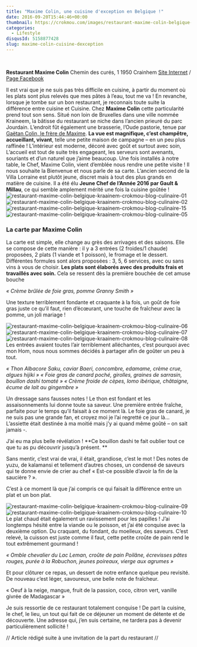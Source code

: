 ```yaml
---
title: "Maxime Colin, une cuisine d'exception en Belgique !"
date: 2016-09-20T15:44:46+00:00
thumbnail: https://crokmou.com/images/restaurant-maxime-colin-belgique-kraainem-crokmou-blog-culinaire-14.jpg
categories:
  - Lifestyle
disqusId: 5158877428
slug: maxime-colin-cuisine-dexception
---
```


     

**Restaurant Maxime Colin**
Chemin des curés, 1
1950 Crainhem
[Site Internet](http://www.maximecolin.be/) / [Page Facebook](https://www.facebook.com/Restaurant-Maxime-Colin-173184403058151)

Il est vrai que je ne suis pas très difficile en cuisine, à partir du moment où les plats sont plus relevés que mes pâtes à l’eau, tout me va ! En revanche, lorsque je tombe sur un bon restaurant, je reconnais toute suite la différence entre cuisine et Cuisine. Chez **Maxime Colin** cette particularité prend tout son sens. Situé non loin de Bruxelles dans une ville nommée Kraineem, la bâtisse du restaurant se niche dans l’ancien prieuré du parc Jourdain. L’endroit fût également une brasserie, l’Oude pastorie, tenue par [Gaëtan Colin, le frère de Maxime](http://www.crokmou.com/2017/05/le-richmond-bed-breakfast-godinne-belgique). **La vue est magnifique, c’est champêtre, accueillant, vivant**, telle une petite maison de campagne – en un peu plus raffinée ! L’intérieur est moderne, décoré avec goût et surtout avec soin, L’accueil est tout de suite très engageant, les serveurs sont avenants, souriants et d’un naturel que j’aime beaucoup. Une fois installés à notre table, le Chef, Maxime Colin, vient d’emblée nous rendre une petite visite ! Il nous souhaite la Bienvenue et nous parle de sa carte. L’ancien second de la Villa Lorraine est plutôt jeune, discret mais à tout des plus grands en matière de cuisine. Il a été élu **Jeune Chef de l’Année 2016 par Gault & Millau**, ce qui semble amplement mérité une fois la cuisine goûtée !   ![restaurant-maxime-colin-belgique-kraainem-crokmou-blog-culinaire-01](https://crokmou.com/images/restaurant-maxime-colin-belgique-kraainem-crokmou-blog-culinaire-01_abvfgm.jpg) ![restaurant-maxime-colin-belgique-kraainem-crokmou-blog-culinaire-02](https://crokmou.com/images/restaurant-maxime-colin-belgique-kraainem-crokmou-blog-culinaire-02_ymuuqw.jpg) ![restaurant-maxime-colin-belgique-kraainem-crokmou-blog-culinaire-15](https://crokmou.com/images/restaurant-maxime-colin-belgique-kraainem-crokmou-blog-culinaire-15_mqlxcj.jpg)![restaurant-maxime-colin-belgique-kraainem-crokmou-blog-culinaire-05](https://crokmou.com/images/restaurant-maxime-colin-belgique-kraainem-crokmou-blog-culinaire-05_c5uguj.jpg)

### La carte par Maxime Colin

La carte est simple, elle change au grès des arrivages et des saisons. Elle se compose de cette manière : il y a 3 entrées (2 froides/1 chaude) proposées, 2 plats (1 viande et 1 poisson), le fromage et le dessert. Différentes formules sont alors proposées : 3, 5, 6 services, avec ou sans vins à vous de choisir. **Les plats sont élaborés avec des produits frais et travaillés avec soin.** Cela se ressent dès la première bouchée de cet amuse bouche

_« Crème brûlée de foie gras, pomme Granny Smith »_

Une texture terriblement fondante et craquante à la fois, un goût de foie gras juste ce qu’il faut, rien d’écœurant, une touche de fraîcheur avec la pomme, un joli mariage !

![restaurant-maxime-colin-belgique-kraainem-crokmou-blog-culinaire-06](https://crokmou.com/images/restaurant-maxime-colin-belgique-kraainem-crokmou-blog-culinaire-06_khgmyq.jpg) ![restaurant-maxime-colin-belgique-kraainem-crokmou-blog-culinaire-07](https://crokmou.com/images/restaurant-maxime-colin-belgique-kraainem-crokmou-blog-culinaire-07_zc8szj.jpg)![restaurant-maxime-colin-belgique-kraainem-crokmou-blog-culinaire-08](https://crokmou.com/images/restaurant-maxime-colin-belgique-kraainem-crokmou-blog-culinaire-08_eg8ceg.jpg)   Les entrées avaient toutes l’air terriblement alléchantes, c’est pourquoi avec mon Hom, nous nous sommes décidés à partager afin de goûter un peu à tout.

_« Thon Albacore Saku, caviar Baeri, concombre, edamame, crème crue, algues hijiki »_
_« Foie gras de canard poché, girolles, graines de sarrasin, bouillon dashi tomaté »_
_« Crème froide de cèpes, lomo ibérique, châtaigne, écume de lait au gingembre »_

Un dressage sans fausses notes ! Le thon est fondant et les assaisonnements lui donne toute sa saveur. Une première entrée fraîche, parfaite pour le temps qu’il faisait à ce moment là. Le foie gras de canard, je ne suis pas une grande fan, et croyez moi je l’ai regretté ce jour là… L’assiette était destinée à ma moitié mais j’y ai quand même goûté – on sait jamais -.

J’ai eu ma plus belle révélation ! **Ce bouillon dashi te fait oublier tout ce que tu as pu découvrir jusqu’à présent. **

Sans mentir, c’est vrai de vrai, il était, grandiose, c’est le mot !
Des notes de yuzu, de kalamansi et tellement d’autres choses, un condensé de saveurs qui te donne envie de crier au chef « Est-ce possible d’avoir la fin de la saucière ? ».

C’est à ce moment là que j’ai compris ce qui faisait la différence entre un plat et un bon plat.

![restaurant-maxime-colin-belgique-kraainem-crokmou-blog-culinaire-09](https://crokmou.com/images/restaurant-maxime-colin-belgique-kraainem-crokmou-blog-culinaire-09_bdqdxg.jpg)![restaurant-maxime-colin-belgique-kraainem-crokmou-blog-culinaire-10](https://crokmou.com/images/restaurant-maxime-colin-belgique-kraainem-crokmou-blog-culinaire-10_kmhe6b.jpg)   Le plat chaud était également un ravissement pour les papilles ! J’ai longtemps hésité entre la viande ou le poisson, et j’ai été conquise avec la deuxième option. Du craquant, du fondant, du moelleux, des saveurs. C’est relevé, la cuisson est juste comme il faut, cette petite croûte de pain rend le tout extrêmement gourmand !

_« Omble chevalier du Lac Leman, croûte de pain Poilâne, écrevisses pâtes rouges, purée à la Robuchon, jeunes poireaux, vierge aux agrumes »_

Et pour clôturer ce repas, un dessert de notre enfance quelque peu revisité. De nouveau c’est léger, savoureux, une belle note de fraîcheur.

« Oeuf à la neige, mangue, fruit de la passion, coco, citron vert, vanille givrée de Madagascar »

Je suis ressortie de ce restaurant totalement conquise ! De part la cuisine, le chef, le lieu, un tout qui fait de ce déjeuner un moment de détente et de découverte. Une adresse qui, j’en suis certaine, ne tardera pas à devenir particulièrement sollicité !

// Article rédigé suite à une invitation de la part du restaurant //